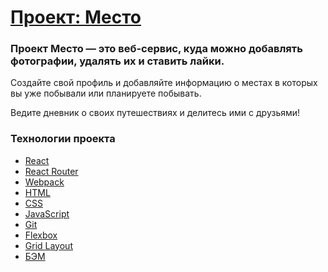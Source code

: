 # [Проект: Место](https://buyanauskasaa.github.io/mesto-react/)

### Проект Место — это веб-сервис, куда можно добавлять фотографии, удалять их и ставить лайки.

Создайте свой профиль и добавляйте информацию о местах в которых вы уже побывали или планируете побывать.

Ведите дневник о своих путешествиях и делитесь ими с друзьями!

### Технологии проекта
  * [React](https://react.dev/)
  * [React Router](https://reactrouter.com/en/main)
  * [Webpack](https://webpack.js.org/)
  * [HTML](https://html.spec.whatwg.org/multipage/)
  * [CSS](https://www.w3.org/Style/CSS/)
  * [JavaScript](https://www.javascript.com/)
  * [Git](https://git-scm.com/)
  * [Flexbox](https://developer.mozilla.org/ru/docs/Learn/CSS/CSS_layout/Flexbox)
  * [Grid Layout](https://developer.mozilla.org/ru/docs/Web/CSS/CSS_Grid_Layout/Basic_Concepts_of_Grid_Layout)
  * [БЭМ](https://ru.bem.info/)
